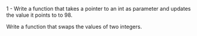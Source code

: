 1 - Write a function that takes a pointer to an int as parameter and updates the value it points to to 98.


Write a function that swaps the values of two integers.


